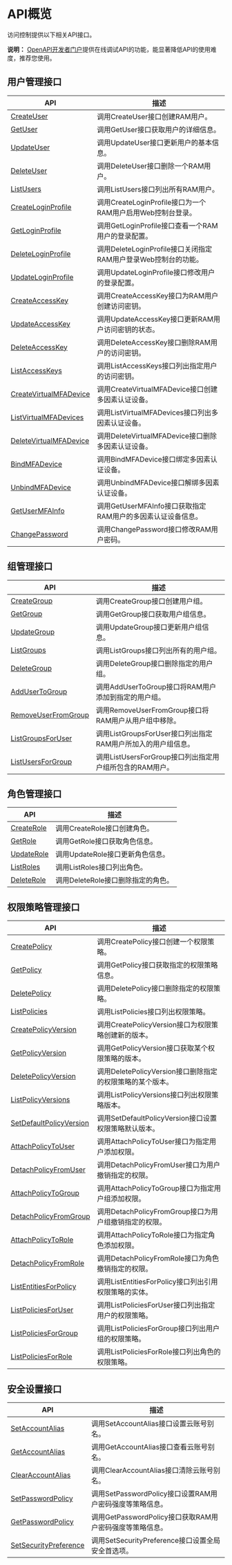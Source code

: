 # API概览

访问控制提供以下相关API接口。

**说明：** [OpenAPI开发者门户](https://next.api.aliyun.com/product/Ram)提供在线调试API的功能，能显著降低API的使用难度，推荐您使用。

## 用户管理接口

|API|描述|
|---|--|
|[CreateUser](/intl.zh-CN/API参考/API参考（RAM）/用户管理接口/CreateUser.md)|调用CreateUser接口创建RAM用户。|
|[GetUser](/intl.zh-CN/API参考/API参考（RAM）/用户管理接口/GetUser.md)|调用GetUser接口获取用户的详细信息。|
|[UpdateUser](/intl.zh-CN/API参考/API参考（RAM）/用户管理接口/UpdateUser.md)|调用UpdateUser接口更新用户的基本信息。|
|[DeleteUser](/intl.zh-CN/API参考/API参考（RAM）/用户管理接口/DeleteUser.md)|调用DeleteUser接口删除一个RAM用户。|
|[ListUsers](/intl.zh-CN/API参考/API参考（RAM）/用户管理接口/ListUsers.md)|调用ListUsers接口列出所有RAM用户。|
|[CreateLoginProfile](/intl.zh-CN/API参考/API参考（RAM）/用户管理接口/CreateLoginProfile.md)|调用CreateLoginProfile接口为一个RAM用户启用Web控制台登录。|
|[GetLoginProfile](/intl.zh-CN/API参考/API参考（RAM）/用户管理接口/GetLoginProfile.md)|调用GetLoginProfile接口查看一个RAM用户的登录配置。|
|[DeleteLoginProfile](/intl.zh-CN/API参考/API参考（RAM）/用户管理接口/DeleteLoginProfile.md)|调用DeleteLoginProfile接口关闭指定RAM用户登录Web控制台的功能。|
|[UpdateLoginProfile](/intl.zh-CN/API参考/API参考（RAM）/用户管理接口/UpdateLoginProfile.md)|调用UpdateLoginProfile接口修改用户的登录配置。|
|[CreateAccessKey](/intl.zh-CN/API参考/API参考（RAM）/用户管理接口/CreateAccessKey.md)|调用CreateAccessKey接口为RAM用户创建访问密钥。|
|[UpdateAccessKey](/intl.zh-CN/API参考/API参考（RAM）/用户管理接口/UpdateAccessKey.md)|调用UpdateAccessKey接口更新RAM用户访问密钥的状态。|
|[DeleteAccessKey](/intl.zh-CN/API参考/API参考（RAM）/用户管理接口/DeleteAccessKey.md)|调用DeleteAccessKey接口删除RAM用户的访问密钥。|
|[ListAccessKeys](/intl.zh-CN/API参考/API参考（RAM）/用户管理接口/ListAccessKeys.md)|调用ListAccessKeys接口列出指定用户的访问密钥。|
|[CreateVirtualMFADevice](/intl.zh-CN/API参考/API参考（RAM）/用户管理接口/CreateVirtualMFADevice.md)|调用CreateVirtualMFADevice接口创建多因素认证设备。|
|[ListVirtualMFADevices](/intl.zh-CN/API参考/API参考（RAM）/用户管理接口/ListVirtualMFADevices.md)|调用ListVirtualMFADevices接口列出多因素认证设备。|
|[DeleteVirtualMFADevice](/intl.zh-CN/API参考/API参考（RAM）/用户管理接口/DeleteVirtualMFADevice.md)|调用DeleteVirtualMFADevice接口删除多因素认证设备。|
|[BindMFADevice](/intl.zh-CN/API参考/API参考（RAM）/用户管理接口/BindMFADevice.md)|调用BindMFADevice接口绑定多因素认证设备。|
|[UnbindMFADevice](/intl.zh-CN/API参考/API参考（RAM）/用户管理接口/UnbindMFADevice.md)|调用UnbindMFADevice接口解绑多因素认证设备。|
|[GetUserMFAInfo](/intl.zh-CN/API参考/API参考（RAM）/用户管理接口/GetUserMFAInfo.md)|调用GetUserMFAInfo接口获取指定RAM用户的多因素认证设备信息。|
|[ChangePassword](/intl.zh-CN/API参考/API参考（RAM）/用户管理接口/ChangePassword.md)|调用ChangePassword接口修改RAM用户密码。|

## 组管理接口

|API|描述|
|---|--|
|[CreateGroup](/intl.zh-CN/API参考/API参考（RAM）/组管理接口/CreateGroup.md)|调用CreateGroup接口创建用户组。|
|[GetGroup](/intl.zh-CN/API参考/API参考（RAM）/组管理接口/GetGroup.md)|调用GetGroup接口获取用户组信息。|
|[UpdateGroup](/intl.zh-CN/API参考/API参考（RAM）/组管理接口/UpdateGroup.md)|调用UpdateGroup接口更新用户组信息。|
|[ListGroups](/intl.zh-CN/API参考/API参考（RAM）/组管理接口/ListGroups.md)|调用ListGroups接口列出所有的用户组。|
|[DeleteGroup](/intl.zh-CN/API参考/API参考（RAM）/组管理接口/DeleteGroup.md)|调用DeleteGroup接口删除指定的用户组。|
|[AddUserToGroup](/intl.zh-CN/API参考/API参考（RAM）/组管理接口/AddUserToGroup.md)|调用AddUserToGroup接口将RAM用户添加到指定的用户组。|
|[RemoveUserFromGroup](/intl.zh-CN/API参考/API参考（RAM）/组管理接口/RemoveUserFromGroup.md)|调用RemoveUserFromGroup接口将RAM用户从用户组中移除。|
|[ListGroupsForUser](/intl.zh-CN/API参考/API参考（RAM）/组管理接口/ListGroupsForUser.md)|调用ListGroupsForUser接口列出指定RAM用户所加入的用户组信息。|
|[ListUsersForGroup](/intl.zh-CN/API参考/API参考（RAM）/组管理接口/ListUsersForGroup.md)|调用ListUsersForGroup接口列出指定用户组所包含的RAM用户。|

## 角色管理接口

|API|描述|
|---|--|
|[CreateRole](/intl.zh-CN/API参考/API参考（RAM）/角色管理接口/CreateRole.md)|调用CreateRole接口创建角色。|
|[GetRole](/intl.zh-CN/API参考/API参考（RAM）/角色管理接口/GetRole.md)|调用GetRole接口获取角色信息。|
|[UpdateRole](/intl.zh-CN/API参考/API参考（RAM）/角色管理接口/UpdateRole.md)|调用UpdateRole接口更新角色信息。|
|[ListRoles](/intl.zh-CN/API参考/API参考（RAM）/角色管理接口/ListRoles.md)|调用ListRoles接口列出角色。|
|[DeleteRole](/intl.zh-CN/API参考/API参考（RAM）/角色管理接口/DeleteRole.md)|调用DeleteRole接口删除指定的角色。|

## 权限策略管理接口

|API|描述|
|---|--|
|[CreatePolicy](/intl.zh-CN/API参考/API参考（RAM）/权限策略管理接口/CreatePolicy.md)|调用CreatePolicy接口创建一个权限策略。|
|[GetPolicy](/intl.zh-CN/API参考/API参考（RAM）/权限策略管理接口/GetPolicy.md)|调用GetPolicy接口获取指定的权限策略信息。|
|[DeletePolicy](/intl.zh-CN/API参考/API参考（RAM）/权限策略管理接口/DeletePolicy.md)|调用DeletePolicy接口删除指定的权限策略。|
|[ListPolicies](/intl.zh-CN/API参考/API参考（RAM）/权限策略管理接口/ListPolicies.md)|调用ListPolicies接口列出权限策略。|
|[CreatePolicyVersion](/intl.zh-CN/API参考/API参考（RAM）/权限策略管理接口/CreatePolicyVersion.md)|调用CreatePolicyVersion接口为权限策略创建新的版本。|
|[GetPolicyVersion](/intl.zh-CN/API参考/API参考（RAM）/权限策略管理接口/GetPolicyVersion.md)|调用GetPolicyVersion接口获取某个权限策略的版本。|
|[DeletePolicyVersion](/intl.zh-CN/API参考/API参考（RAM）/权限策略管理接口/DeletePolicyVersion.md)|调用DeletePolicyVersion接口删除指定的权限策略的某个版本。|
|[ListPolicyVersions](/intl.zh-CN/API参考/API参考（RAM）/权限策略管理接口/ListPolicyVersions.md)|调用ListPolicyVersions接口列出权限策略版本。|
|[SetDefaultPolicyVersion](/intl.zh-CN/API参考/API参考（RAM）/权限策略管理接口/SetDefaultPolicyVersion.md)|调用SetDefaultPolicyVersion接口设置权限策略默认版本。|
|[AttachPolicyToUser](/intl.zh-CN/API参考/API参考（RAM）/权限策略管理接口/AttachPolicyToUser.md)|调用AttachPolicyToUser接口为指定用户添加权限。|
|[DetachPolicyFromUser](/intl.zh-CN/API参考/API参考（RAM）/权限策略管理接口/DetachPolicyFromUser.md)|调用DetachPolicyFromUser接口为用户撤销指定的权限。|
|[AttachPolicyToGroup](/intl.zh-CN/API参考/API参考（RAM）/权限策略管理接口/AttachPolicyToGroup.md)|调用AttachPolicyToGroup接口为指定用户组添加权限。|
|[DetachPolicyFromGroup](/intl.zh-CN/API参考/API参考（RAM）/权限策略管理接口/DetachPolicyFromGroup.md)|调用DetachPolicyFromGroup接口为用户组撤销指定的权限。|
|[AttachPolicyToRole](/intl.zh-CN/API参考/API参考（RAM）/权限策略管理接口/AttachPolicyToRole.md)|调用AttachPolicyToRole接口为指定角色添加权限。|
|[DetachPolicyFromRole](/intl.zh-CN/API参考/API参考（RAM）/权限策略管理接口/DetachPolicyFromRole.md)|调用DetachPolicyFromRole接口为角色撤销指定的权限。|
|[ListEntitiesForPolicy](/intl.zh-CN/API参考/API参考（RAM）/权限策略管理接口/ListEntitiesForPolicy.md)|调用ListEntitiesForPolicy接口列出引用权限策略的实体。|
|[ListPoliciesForUser](/intl.zh-CN/API参考/API参考（RAM）/权限策略管理接口/ListPoliciesForUser.md)|调用ListPoliciesForUser接口列出指定用户的权限策略。|
|[ListPoliciesForGroup](/intl.zh-CN/API参考/API参考（RAM）/权限策略管理接口/ListPoliciesForGroup.md)|调用ListPoliciesForGroup接口列出用户组的权限策略。|
|[ListPoliciesForRole](/intl.zh-CN/API参考/API参考（RAM）/权限策略管理接口/ListPoliciesForRole.md)|调用ListPoliciesForRole接口列出角色的权限策略。|

## 安全设置接口

|API|描述|
|---|--|
|[SetAccountAlias](/intl.zh-CN/API参考/API参考（RAM）/安全设置接口/SetAccountAlias.md)|调用SetAccountAlias接口设置云账号别名。|
|[GetAccountAlias](/intl.zh-CN/API参考/API参考（RAM）/安全设置接口/GetAccountAlias.md)|调用GetAccountAlias接口查看云账号别名。|
|[ClearAccountAlias](/intl.zh-CN/API参考/API参考（RAM）/安全设置接口/ClearAccountAlias.md)|调用ClearAccountAlias接口清除云账号别名。|
|[SetPasswordPolicy](/intl.zh-CN/API参考/API参考（RAM）/安全设置接口/SetPasswordPolicy.md)|调用SetPasswordPolicy接口设置RAM用户密码强度等策略信息。|
|[GetPasswordPolicy](/intl.zh-CN/API参考/API参考（RAM）/安全设置接口/GetPasswordPolicy.md)|调用GetPasswordPolicy接口获取RAM用户密码强度等策略信息。|
|[SetSecurityPreference](/intl.zh-CN/API参考/API参考（RAM）/安全设置接口/SetSecurityPreference.md)|调用SetSecurityPreference接口设置全局安全首选项。|


